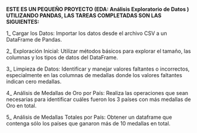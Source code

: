 
**ESTE ES UN PEQUEÑO PROYECTO (EDA: Análisis Exploratorio de Datos ) UTILIZANDO PANDAS, LAS TAREAS COMPLETADAS SON LAS SIGUIENTES:**

1_ Cargar los Datos: Importar los datos desde el archivo CSV a un DataFrame de Pandas.

2_ Exploración Inicial: Utilizar métodos básicos para explorar el tamaño, las columnas y los tipos de datos del DataFrame.

3_ Limpieza de Datos: Identificar y manejar valores faltantes o incorrectos, especialmente en las columnas de medallas donde los valores faltantes indican cero medallas.

4_ Análisis de Medallas de Oro por País: Realiza las operaciones que sean necesarias para identificar cuáles fueron los 3 países con más medallas de Oro en total.

5_ Análisis de Medallas Totales por País: Obtener un dataframe que contenga sólo los países que ganaron más de 10 medallas en total.


